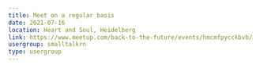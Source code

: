 ```yaml
---
title: Meet on a regular basis
date: 2021-07-16
location: Heart and Soul, Heidelberg
link: https://www.meetup.com/back-to-the-future/events/hmcmfpycckbvb/
usergroup: smalltalkrn
type: usergroup
---
```


